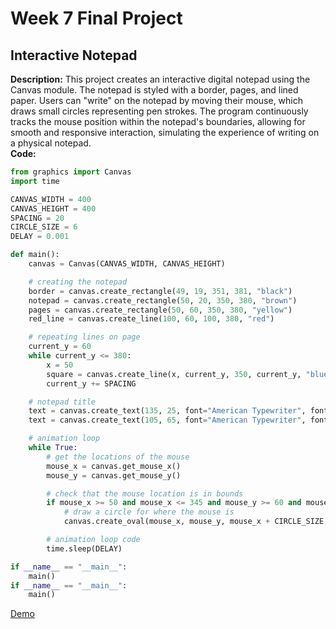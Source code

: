 <h1>Week 7 Final Project</h1>

<h2>Interactive Notepad</h2>

<b>Description:</b> This project creates an interactive digital notepad using the Canvas module. The notepad is styled with a border, pages, and lined paper. Users can "write" on the notepad by moving their mouse, which draws small circles representing pen strokes. The program continuously tracks the mouse position within the notepad's boundaries, allowing for smooth and responsive interaction, simulating the experience of writing on a physical notepad.</b>
<br/><b>Code:</b>

```python
from graphics import Canvas
import time

CANVAS_WIDTH = 400
CANVAS_HEIGHT = 400
SPACING = 20
CIRCLE_SIZE = 6
DELAY = 0.001

def main():
    canvas = Canvas(CANVAS_WIDTH, CANVAS_HEIGHT)

    # creating the notepad
    border = canvas.create_rectangle(49, 19, 351, 381, "black")
    notepad = canvas.create_rectangle(50, 20, 350, 380, "brown")
    pages = canvas.create_rectangle(50, 60, 350, 380, "yellow")
    red_line = canvas.create_line(100, 60, 100, 380, "red")

    # repeating lines on page
    current_y = 60
    while current_y <= 380:
        x = 50
        square = canvas.create_line(x, current_y, 350, current_y, "blue")
        current_y += SPACING

    # notepad title
    text = canvas.create_text(135, 25, font="American Typewriter", font_size=30, text='NOTEPAD')
    text = canvas.create_text(105, 65, font="American Typewriter", font_size=12, text='Start writing with your mouse!')

    # animation loop
    while True:
        # get the locations of the mouse
        mouse_x = canvas.get_mouse_x()
        mouse_y = canvas.get_mouse_y()

        # check that the mouse location is in bounds
        if mouse_x >= 50 and mouse_x <= 345 and mouse_y >= 60 and mouse_y <= 375:
            # draw a circle for where the mouse is
            canvas.create_oval(mouse_x, mouse_y, mouse_x + CIRCLE_SIZE, mouse_y + CIRCLE_SIZE, 'black')

        # animation loop code
        time.sleep(DELAY)

if __name__ == "__main__":
    main()
if __name__ == "__main__":
    main()
```
 [Demo](https://www.youtube.com)

